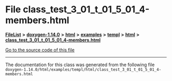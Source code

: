 

# File class\_test\_3\_01\_t\_01\_5\_01\_4-members.html



[**FileList**](files.md) **>** [**doxygen-1.14.0**](dir_9d5bad020669189c90cda983471be5d0.md) **>** [**html**](dir_05d1fd8a7cdd04f638f8b23196de02e2.md) **>** [**examples**](dir_aa52e73a32d193037813a53dcfe817b6.md) **>** [**templ**](dir_a962d82ba20a6bdb2db40fe5433057e5.md) **>** [**html**](dir_a52889122f050db694c99961ed108494.md) **>** [**class\_test\_3\_01\_t\_01\_5\_01\_4-members.html**](class__test__3__01__t__01__5__01__4-members_8html.md)

[Go to the source code of this file](class__test__3__01__t__01__5__01__4-members_8html_source.md)





































































------------------------------
The documentation for this class was generated from the following file `doxygen-1.14.0/html/examples/templ/html/class_test_3_01_t_01_5_01_4-members.html`

